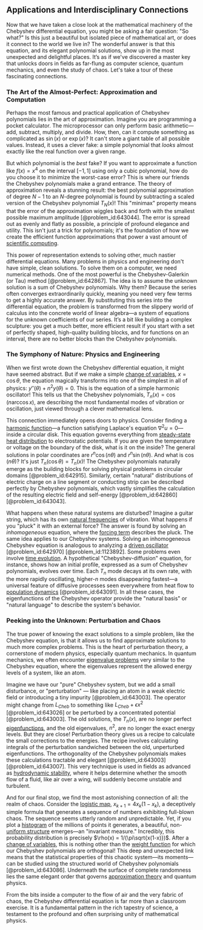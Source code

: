 ## Applications and Interdisciplinary Connections

Now that we have taken a close look at the mathematical machinery of the Chebyshev differential equation, you might be asking a fair question: "So what?" Is this just a beautiful but isolated piece of mathematical art, or does it connect to the world we live in? The wonderful answer is that this equation, and its elegant polynomial solutions, show up in the most unexpected and delightful places. It’s as if we've discovered a master key that unlocks doors in fields as far-flung as computer science, quantum mechanics, and even the study of chaos. Let's take a tour of these fascinating connections.

### The Art of the Almost-Perfect: Approximation and Computation

Perhaps the most famous and practical application of Chebyshev polynomials lies in the art of approximation. Imagine you are programming a pocket calculator. The microprocessor can only perform basic arithmetic—add, subtract, multiply, and divide. How, then, can it compute something as complicated as $\sin(x)$ or $\exp(x)$? It can't store a giant table of all possible values. Instead, it uses a clever fake: a simple polynomial that *looks* almost exactly like the real function over a given range.

But which polynomial is the *best* fake? If you want to approximate a function like $f(x)=x^4$ on the interval $[-1, 1]$ using only a cubic polynomial, how do you choose it to minimize the worst-case error? This is where our friends the Chebyshev polynomials make a grand entrance. The theory of approximation reveals a stunning result: the best polynomial approximation of degree $N-1$ to an $N$-degree polynomial is found by subtracting a scaled version of the Chebyshev polynomial $T_N(x)$! This "minimax" property means that the error of the approximation wiggles back and forth with the smallest possible maximum amplitude [@problem_id:643044]. The error is spread out as evenly and flatly as possible, a principle of profound elegance and utility. This isn't just a trick for polynomials; it's the foundation of how we create the efficient function approximations that power a vast amount of [scientific computing](@article_id:143493).

This power of representation extends to solving other, much nastier differential equations. Many problems in physics and engineering don't have simple, clean solutions. To solve them on a computer, we need numerical methods. One of the most powerful is the Chebyshev-Galerkin (or Tau) method [@problem_id:642867]. The idea is to assume the unknown solution is a sum of Chebyshev polynomials. Why them? Because the series often converges extraordinarily quickly, meaning you need very few terms to get a highly accurate answer. By substituting this series into the differential equation, the problem is transformed from the slippery world of calculus into the concrete world of linear algebra—a system of equations for the unknown coefficients of our series. It’s a bit like building a complex sculpture: you get a much better, more efficient result if you start with a set of perfectly shaped, high-quality building blocks, and for functions on an interval, there are no better blocks than the Chebyshev polynomials.

### The Symphony of Nature: Physics and Engineering

When we first wrote down the Chebyshev differential equation, it might have seemed abstract. But if we make a simple [change of variables](@article_id:140892), $x = \cos\theta$, the equation magically transforms into one of the simplest in all of physics: $y''(\theta) + n^2 y(\theta) = 0$. This is the equation of a simple harmonic oscillator! This tells us that the Chebyshev polynomials, $T_n(x) = \cos(n\arccos x)$, are describing the most fundamental modes of vibration or oscillation, just viewed through a clever mathematical lens.

This connection immediately opens doors to physics. Consider finding a [harmonic function](@article_id:142903)—a function satisfying Laplace's equation $\nabla^2 u = 0$—inside a circular disk. This equation governs everything from [steady-state heat distribution](@article_id:167310) to electrostatic potentials. If you are given the temperature or voltage on the boundary of the disk, what is it on the inside? The general solutions in polar coordinates are $r^n \cos(n\theta)$ and $r^n \sin(n\theta)$. And what is $\cos(n\theta)$? It's just $T_n(\cos\theta) = T_n(x)$! The Chebyshev polynomials naturally emerge as the building blocks for solving physical problems in circular domains [@problem_id:642915]. Similarly, certain "natural" distributions of electric charge on a line segment or conducting strip can be described perfectly by Chebyshev polynomials, which vastly simplifies the calculation of the resulting electric field and self-energy [@problem_id:642860] [@problem_id:643043].

What happens when these natural systems are disturbed? Imagine a guitar string, which has its own [natural frequencies](@article_id:173978) of vibration. What happens if you "pluck" it with an external force? The answer is found by solving an *inhomogeneous* equation, where the [forcing term](@article_id:165492) describes the pluck. The same idea applies to our Chebyshev systems. Solving an inhomogeneous Chebyshev equation is analogous to analyzing a [driven oscillator](@article_id:192484) [@problem_id:642970] [@problem_id:1123892]. Some problems even involve [time evolution](@article_id:153449). A hypothetical "Chebyshev-diffusion" equation, for instance, shows how an initial profile, expressed as a sum of Chebyshev polynomials, evolves over time. Each $T_n$ mode decays at its own rate, with the more rapidly oscillating, higher-$n$ modes disappearing fastest—a universal feature of diffusive processes seen everywhere from heat flow to [population dynamics](@article_id:135858) [@problem_id:643091]. In all these cases, the eigenfunctions of the Chebyshev operator provide the "natural basis" or "natural language" to describe the system's behavior.

### Peeking into the Unknown: Perturbation and Chaos

The true power of knowing the exact solutions to a simple problem, like the Chebyshev equation, is that it allows us to find approximate solutions to much more complex problems. This is the heart of perturbation theory, a cornerstone of modern physics, especially quantum mechanics. In quantum mechanics, we often encounter [eigenvalue problems](@article_id:141659) very similar to the Chebyshev equation, where the eigenvalues represent the allowed energy levels of a system, like an atom.

Imagine we have our "pure" Chebyshev system, but we add a small disturbance, or "perturbation" — like placing an atom in a weak electric field or introducing a tiny impurity [@problem_id:643003]. The operator might change from $L_{Cheb}$ to something like $L_{Cheb} + \epsilon x^2$ [@problem_id:643026] or be perturbed by a concentrated potential [@problem_id:643003]. The old solutions, the $T_n(x)$, are no longer perfect [eigenfunctions](@article_id:154211), and the old eigenvalues, $n^2$, are no longer the exact energy levels. But they are close! Perturbation theory gives us a recipe to calculate the small corrections to the energies. The recipe involves calculating integrals of the perturbation sandwiched between the old, unperturbed eigenfunctions. The orthogonality of the Chebyshev polynomials makes these calculations tractable and elegant [@problem_id:643003] [@problem_id:643007]. This very technique is used in fields as advanced as [hydrodynamic stability](@article_id:197043), where it helps determine whether the smooth flow of a fluid, like air over a wing, will suddenly become unstable and turbulent.

And for our final stop, we find the most astonishing connection of all: the realm of chaos. Consider the [logistic map](@article_id:137020), $x_{k+1} = 4x_k(1-x_k)$, a deceptively simple formula that generates a sequence of numbers exhibiting full-blown chaos. The sequence seems utterly random and unpredictable. Yet, if you plot a [histogram](@article_id:178282) of the millions of points it generates, a beautiful, non-[uniform structure](@article_id:150042) emerges—an "invariant measure." Incredibly, this probability distribution is precisely $\rho(x) = 1/(\pi\sqrt{x(1-x)})$. After a [change of variables](@article_id:140892), this is nothing other than the [weight function](@article_id:175542) for which our Chebyshev polynomials are orthogonal! This deep and unexpected link means that the statistical properties of this chaotic system—its moments—can be studied using the structured world of Chebyshev polynomials [@problem_id:643086]. Underneath the surface of complete randomness lies the same elegant order that governs [approximation theory](@article_id:138042) and quantum physics.

From the bits inside a computer to the flow of air and the very fabric of chaos, the Chebyshev differential equation is far more than a classroom exercise. It is a fundamental pattern in the rich tapestry of science, a testament to the profound and often surprising unity of mathematical physics.